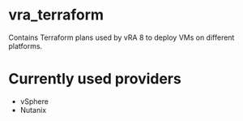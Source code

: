 # vra_terraform

Contains Terraform plans used by vRA 8 to deploy VMs on different platforms.

# Currently used providers
* vSphere
* Nutanix

